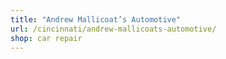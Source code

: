 ```yaml
---
title: "Andrew Mallicoat’s Automotive"
url: /cincinnati/andrew-mallicoats-automotive/
shop: car repair
---
```

